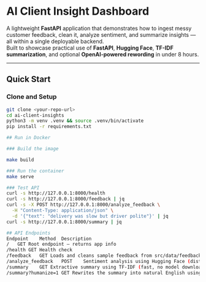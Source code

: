 #  AI Client Insight Dashboard

A lightweight **FastAPI** application that demonstrates how to ingest messy customer feedback, clean it, analyze sentiment, and summarize insights — all within a single deployable backend.  
Built to showcase practical use of **FastAPI**, **Hugging Face**, **TF-IDF summarization**, and optional **OpenAI-powered rewording** in under 8 hours.

---

##  Quick Start

### Clone and Setup
```bash
git clone <your-repo-url>
cd ai-client-insights
python3 -m venv .venv && source .venv/bin/activate
pip install -r requirements.txt

## Run in Docker

### Build the image

make build

### Run the container
make serve

### Test API
curl -s http://127.0.0.1:8000/health
curl -s http://127.0.0.1:8000/feedback | jq
curl -s -X POST http://127.0.0.1:8000/analyze_feedback \
  -H "Content-Type: application/json" \
  -d '{"text": "delivery was slow but driver polite"}' | jq
curl -s http://127.0.0.1:8000/summary | jq

## API Endpoints
Endpoint	Method	Description
/	GET	Root endpoint — returns app info
/health	GET	Health check
/feedback	GET	Loads and cleans sample feedback from src/data/feedback_raw.csv
/analyze_feedback	POST	Sentiment analysis using Hugging Face (distilbert-base-uncased-finetuned-sst-2-english)
/summary	GET	Extractive summary using TF-IDF (fast, no model downloads)
/summary?humanize=1	GET	Rewrites the summary into natural English using GPT (if OPENAI_API_KEY is set)
